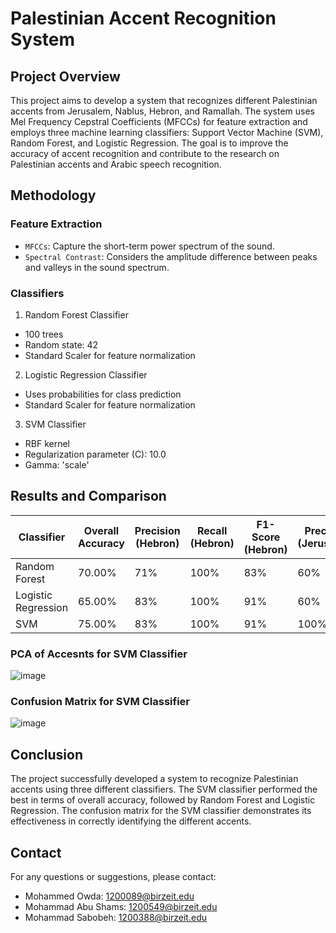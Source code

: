 # Palestinian Accent Recognition System

## Project Overview
This project aims to develop a system that recognizes different Palestinian accents from Jerusalem, Nablus, Hebron, and Ramallah. The system uses Mel Frequency Cepstral Coefficients (MFCCs) for feature extraction and employs three machine learning classifiers: Support Vector Machine (SVM), Random Forest, and Logistic Regression. The goal is to improve the accuracy of accent recognition and contribute to the research on Palestinian accents and Arabic speech recognition.

## Methodology
### Feature Extraction
- `MFCCs`: Capture the short-term power spectrum of the sound.
- `Spectral Contrast`: Considers the amplitude difference between peaks and valleys in the sound spectrum.

### Classifiers
1. Random Forest Classifier
  - 100 trees
  - Random state: 42
  - Standard Scaler for feature normalization

2. Logistic Regression Classifier
  - Uses probabilities for class prediction
  - Standard Scaler for feature normalization

3. SVM Classifier
  - RBF kernel
  - Regularization parameter (C): 10.0
  - Gamma: 'scale'

## Results and Comparison
| Classifier              | Overall Accuracy | Precision (Hebron) | Recall (Hebron) | F1-Score (Hebron) | Precision (Jerusalem) | Recall (Jerusalem) | F1-Score (Jerusalem) | Precision (Nablus) | Recall (Nablus) | F1-Score (Nablus) | Precision (Ramallah) | Recall (Ramallah) | F1-Score (Ramallah) |
|-------------------------|------------------|-------------------|-----------------|-------------------|-----------------------|---------------------|-----------------------|--------------------|------------------|--------------------|----------------------|--------------------|---------------------|
| Random Forest           | 70.00%           | 71%               | 100%            | 83%               | 60%                   | 60%                 | 60%                   | 100%               | 20%              | 33%                | 71%                  | 100%               | 83%                 |
| Logistic Regression     | 65.00%           | 83%               | 100%            | 91%               | 60%                   | 60%                 | 60%                   | 100%               | 40%              | 57%                | 43%                  | 60%                | 50%                 |
| SVM                     | 75.00%           | 83%               | 100%            | 91%               | 100%                  | 100%                | 100%                  | 100%               | 40%              | 57%                | 43%                  | 60%                | 50%                 |

### PCA of Accesnts for SVM Classifier
![image](https://github.com/M7mdOdeh1/SpokenLanguageProcessing-Palestinian-Accent-Recognition-System/assets/111658319/e0ea29b7-2108-44a5-a89e-38624dd7b095)

### Confusion Matrix for SVM Classifier
![image](https://github.com/M7mdOdeh1/SpokenLanguageProcessing-Palestinian-Accent-Recognition-System/assets/111658319/896d8d2e-919e-4d42-a1ac-c78a412f3c97)

## Conclusion
The project successfully developed a system to recognize Palestinian accents using three different classifiers. The SVM classifier performed the best in terms of overall accuracy, followed by Random Forest and Logistic Regression. The confusion matrix for the SVM classifier demonstrates its effectiveness in correctly identifying the different accents.

## Contact
For any questions or suggestions, please contact: 
- Mohammed Owda: 1200089@birzeit.edu 
- Mohammad Abu Shams: 1200549@birzeit.edu 
- Mohammad Sabobeh: 1200388@birzeit.edu 
